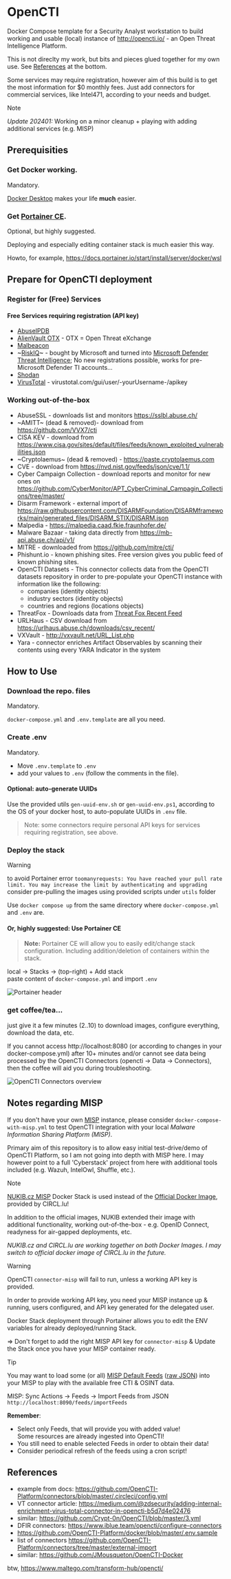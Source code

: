 # OpenCTI
Docker Compose template for a Security Analyst workstation to build working and usable (local) instance of http://opencti.io/ - an Open Threat Intelligence Platform.

This is not direclty my work, but bits and pieces glued together for my own use.
See [References](#References) at the bottom.

Some services may require registration, however aim of this build is to get the most information for $0 monthly fees.
Just add connectors for commercial services, like Intel471, according to your needs and budget.

> [!NOTE]
> *Update 202401:*
> Working on a minor cleanup + playing with adding additional services (e.g. MISP)

## Prerequisities

### Get Docker working.
Mandatory.

[Docker Desktop](https://www.docker.com/products/docker-desktop/) makes your life **much** easier.

### Get [Portainer CE](https://portainer.io/).
Optional, but highly suggested.

Deploying and especially editing container stack is much easier this way.

Howto, for example, https://docs.portainer.io/start/install/server/docker/wsl 

## Prepare for OpenCTI deployment

### Register for (Free) Services

#### Free Services requiring registration (API key)
* [AbuseIPDB](https://www.abuseipdb.com/account/api)
* [AlienVault OTX](https://otx.alienvault.com/api) - OTX = Open Threat eXchange
* [Malbeacon](https://www.malbeacon.com/register)
* ~[RiskIQ](https://community.riskiq.com/)~ - bought by Microsoft and turned into [Microsoft Defender Threat Intelligence](https://ti.defender.microsoft.com/); No new registrations possible, works for pre-Microsoft Defender TI accounts...
* [Shodan](https://account.shodan.io/)
* [VirusTotal](https://www.virustotal.com/) - virustotal.com/gui/user/-yourUsername-/apikey

### Working out-of-the-box
* AbuseSSL - downloads list and monitors https://sslbl.abuse.ch/
* ~AMITT~ (dead & removed)- download from https://github.com/VVX7/cti
* CISA KEV - download from https://www.cisa.gov/sites/default/files/feeds/known_exploited_vulnerabilities.json
* ~Cryptolaemus~ (dead & removed) - https://paste.cryptolaemus.com
* CVE - download from https://nvd.nist.gov/feeds/json/cve/1.1/
* Cyber Campaign Collection - download reports and monitor for new ones on https://github.com/CyberMonitor/APT_CyberCriminal_Campagin_Collections/tree/master/ 
* Disarm Framework - external import of https://raw.githubusercontent.com/DISARMFoundation/DISARMframeworks/main/generated_files/DISARM_STIX/DISARM.json
* Malpedia - https://malpedia.caad.fkie.fraunhofer.de/
* Malware Bazaar - taking data directly from https://mb-api.abuse.ch/api/v1/
* MITRE - downloaded from https://github.com/mitre/cti/
* Phishunt.io - known phishing sites. Free version gives you public feed of known phishing sites.
* OpenCTI Datasets - This connector collects data from the OpenCTI datasets repository in order to pre-populate your OpenCTI instance with information like the following:
  - companies (identity objects)
  - industry sectors (identity objects)
  - countries and regions (locations objects)
* ThreatFox - Downloads data from [Threat Fox Recent Feed](https://threatfox.abuse.ch/)
* URLHaus - CSV download from https://urlhaus.abuse.ch/downloads/csv_recent/
* VXVault - http://vxvault.net/URL_List.php
* Yara - connector enriches Artifact Observables by scanning their contents using every YARA Indicator in the system

## How to Use

### Download the repo. files
Mandatory.

`docker-compose.yml` and `.env.template` are all you need.

### Create .env
Mandatory.

- Move `.env.template` to `.env`
- add your values to `.env` (follow the comments in the file).

#### Optional: auto-generate UUIDs
Use the provided utils `gen-uuid-env.sh` or `gen-uuid-env.ps1`, according to the OS of your docker host, to auto-populate UUIDs in `.env` file.


> Note: some connectors require personal API keys for services requiring registration, see above.

### Deploy the stack

> [!WARNING]
>  to avoid Portainer error
> `toomanyrequests: You have reached your pull rate limit. You may increase the limit by authenticating and upgrading`
> consider pre-pulling the images using provided scripts under `utils` folder

Use `docker compose up` from the same directory where `docker-compose.yml` and `.env` are.



#### Or, highly suggested: Use Portainer CE
> **Note:** Portainer CE will allow you to easily edit/change stack configuration. Including addition/deletion of containers within the stack.

local -> Stacks -> (top-right) + Add stack <br> paste content of `docker-compose.yml` and import `.env`


![Portainer header](/docs/portainer-stacks-list.PNG)


### get coffee/tea...
just give it a few minutes (2..10) to download images, configure everything, download the data, etc.

If you cannot access http://localhost:8080 (or according to changes in your docker-compose.yml) after 10+ minutes and/or cannot see data being processed by the OpenCTI Connectors (opencti -> Data -> Connectors), then the coffee will aid you during troubleshooting.


![OpenCTI Connectors overview](/docs/opencti-connectors.PNG)

## Notes regarding MISP

If you don't have your own [MISP](https://www.misp-project.org/) instance, please consider `docker-compose-with-misp.yml` to test OpenCTI integration with your local *Malware Information Sharing Platform (MISP)*.

Primary aim of this repository is to allow easy initial test-drive/demo of OpenCTI Platform, so I am not going into depth with MISP here. I may however point to a full 'Cyberstack' project from here with additional tools included (e.g. Wazuh, IntelOwl, Shuffle, etc.).

> [!NOTE]
> [NUKIB.cz MISP](https://github.com/NUKIB/misp) Docker Stack is used instead of the [Official Docker Image](https://github.com/MISP/misp-docker), provided by CIRCL.lu!
>
> In addition to the official images, NUKIB extended their image with additional functionality, working out-of-the-box - e.g. OpenID Connect, readyness for air-gapped deployments, etc.
>
> *NUKIB.cz and CIRCL.lu are working together on both Docker Images. I may switch to official docker image of CIRCL.lu in the future.*

> [!WARNING]
> OpenCTI `connector-misp` will fail to run, unless a working API key is provided.
>
> In order to provide working API key, you need your MISP instance up & running, users configured, and API key generated for the delegated user.
>
> Docker Stack deployment through Portainer allows you to edit the ENV variables for already deployed/running Stack.
>
> => Don't forget to add the right MISP API key for `connector-misp` & Update the Stack once you have your MISP container ready.

> [!TIP]
> You may want to load some (or all) [MISP Default Feeds](https://www.misp-project.org/feeds/) ([raw JSON](https://raw.githubusercontent.com/MISP/MISP/2.4/app/files/feed-metadata/defaults.json)) into your MISP to play with the available free CTI & OSINT data.
>
> MISP: Sync Actions -> Feeds -> Import Feeds from JSON 
> `http://localhost:8090/feeds/importFeeds`
>
> **Remember**:
> * Select only Feeds, that will provide you with added value! <br /> Some resources are already ingested into OpenCTI!
> * You still need to enable selected Feeds in order to obtain their data!
> * Consider periodical refresh of the feeds using a cron script!

## References
* example from docs: https://github.com/OpenCTI-Platform/connectors/blob/master/.circleci/config.yml
* VT connector article: https://medium.com/@zdsecurity/adding-internal-enrichment-virus-total-connector-in-opencti-b5d7d4e02476
* similar: https://github.com/Crypt-0n/OpenCTI/blob/master/3.yml
* DFIR connectors: https://www.iblue.team/opencti/configure-connectors
* https://github.com/OpenCTI-Platform/docker/blob/master/.env.sample
* list of connectors https://github.com/OpenCTI-Platform/connectors/tree/master/external-import
* similar: https://github.com/JMousqueton/OpenCTI-Docker

btw, https://www.maltego.com/transform-hub/opencti/
